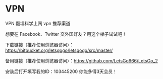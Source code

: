 # VPN
VPN 翻墙科学上网
vpn 推荐渠道

想要在 Facebook、Twitter 交外国好友？用这个梯子试试吧！

下载链接（推荐使用浏览器访问）：https://bitbucket.org/letsgogo/letsgogo/src/master/

备用链接（推荐使用浏览器访问）：https://github.com/LetsGo666/LetsGo_2

安装后打开填写我的ID：103445200 你能多得3天会员！
